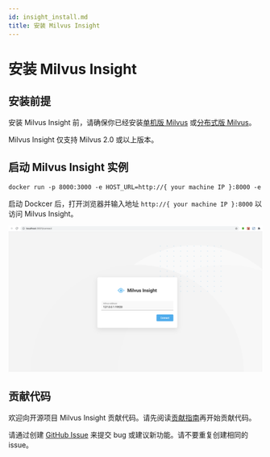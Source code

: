 ```yaml
---
id: insight_install.md
title: 安装 Milvus Insight
---
```


# 安装 Milvus Insight

## 安装前提
安装 Milvus Insight 前，请确保你已经安装[单机版 Milvus](https://milvus.io/docs/install_standalone-docker.md) 或[分布式版 Milvus](https://milvus.io/docs/install_cluster-docker.md)。

<div class="alert note">
Milvus Insight 仅支持 Milvus 2.0 或以上版本。
</div>

## 启动 Milvus Insight 实例

```Apache
docker run -p 8000:3000 -e HOST_URL=http://{ your machine IP }:8000 -e MILVUS_URL={your machine IP}:19530 milvusdb/milvus-insight:latest
```

启动 Dockcer 后，打开浏览器并输入地址 `http://{ your machine IP }:8000` 以访问 Milvus Insight。

![Insight_install](../../../../assets/insight_install.png)

## 贡献代码

欢迎向开源项目 Milvus Insight 贡献代码。请先阅读[贡献指南](https://github.com/milvus-io/milvus-insight#-building-and-running-milvus-insight-andor-contributing-code)再开始贡献代码。

请通过创建 [GitHub Issue](https://github.com/milvus-io/milvus-insight/issues/new/choose) 来提交 bug 或建议新功能。请不要重复创建相同的 issue。